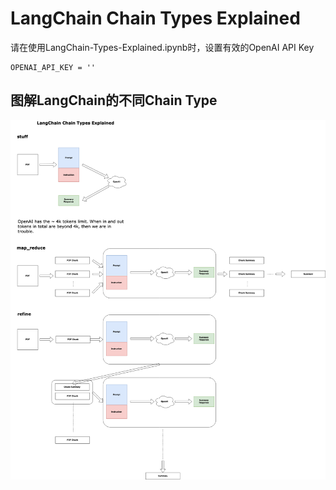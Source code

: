 # LangChain Chain Types Explained

请在使用LangChain-Types-Explained.ipynb时，设置有效的OpenAI API Key

```
OPENAI_API_KEY = ''
```

## 图解LangChain的不同Chain Type

![LangChain chain types](langchain-types.png)
